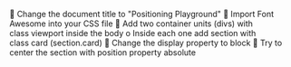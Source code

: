  Change the document title to &quot;Positioning Playground&quot;
 Import Font Awesome into your CSS file
 Add two container units (divs) with class viewport inside the body
o Inside each one add section with class card (section.card)
 Change the display property to block
 Try to center the section with position property absolute
